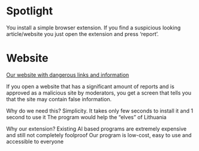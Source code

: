 # Spotlight
You install a simple browser extension.
If you find a suspicious looking article/website you just open the extension and press ‘report’.

# Website
[Our website with dangerous links and information](http://www.spotlight.desevix.lt/)

If you open a website that has a significant amount of reports and is approved as a malicious site by moderators, you get a screen that tells you that the site may contain false information.

Why do we need this?
Simplicity. It takes only few seconds to install it and 1 second to use it
The program would help the “elves” of Lithuania

Why our extension?
Existing AI based programs are extremely expensive and still not completely foolproof
Our program is low-cost, easy to use and accessible to everyone



